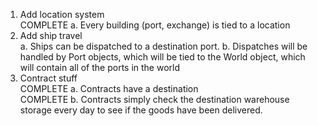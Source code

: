1. Add location system  
    COMPLETE a. Every building (port, exchange) is tied to a location  
2. Add ship travel  
    a. Ships can be dispatched to a destination port.
    b. Dispatches will be handled by Port objects, which will be tied to the World object, which will contain all of the ports in the world
3. Contract stuff  
    COMPLETE a. Contracts have a destination  
    COMPLETE b. Contracts simply check the destination warehouse storage every day to see if the goods have been delivered.    